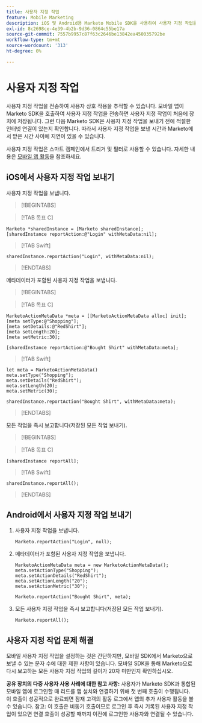 ```yaml
---
title: 사용자 지정 작업
feature: Mobile Marketing
description: iOS 및 Android용 Marketo Mobile SDK을 사용하여 사용자 지정 작업을 보내고, 보고하고, 오프라인으로 큐에 추가하고, 스마트 캠페인을 트리거하고, 20자를 충족하는 방법을 알아봅니다.
exl-id: 8c2698ce-4e39-4b2b-9d36-0864c55be17a
source-git-commit: 7557b9957c87f63c2646be13842ea450035792be
workflow-type: tm+mt
source-wordcount: '313'
ht-degree: 0%

---
```


# 사용자 지정 작업

사용자 지정 작업을 전송하여 사용자 상호 작용을 추적할 수 있습니다. 모바일 앱이 Marketo SDK을 호출하여 사용자 지정 작업을 전송하면 사용자 지정 작업이 처음에 장치에 저장됩니다. 그런 다음 Marketo SDK은 사용자 지정 작업을 보내기 전에 적절한 인터넷 연결이 있는지 확인합니다. 따라서 사용자 지정 작업을 보낸 시간과 Marketo에서 받은 시간 사이에 지연이 있을 수 있습니다.

사용자 지정 작업은 스마트 캠페인에서 트리거 및 필터로 사용할 수 있습니다. 자세한 내용은 [모바일 앱 활동](https://experienceleague.adobe.com/en/docs/marketo/using/product-docs/core-marketo-concepts/smart-campaigns/flow-actions/triggers-and-filters-for-mobile-smart-campaigns)을 참조하세요.

## iOS에서 사용자 지정 작업 보내기

사용자 지정 작업을 보냅니다.

>[!BEGINTABS]

>[!TAB 목표 C]

```
Marketo *sharedInstance = [Marketo sharedInstance];
[sharedInstance reportAction:@"Login" withMetaData:nil];
```

>[!TAB Swift]

```
sharedInstance.reportAction("Login", withMetaData:nil);
```

>[!ENDTABS]

메타데이터가 포함된 사용자 지정 작업을 보냅니다.

>[!BEGINTABS]

>[!TAB 목표 C]

```
MarketoActionMetaData *meta = [[MarketoActionMetaData alloc] init];
[meta setType:@"Shopping"];
[meta setDetails:@"RedShirt"];
[meta setLength:20];
[meta setMetric:30];

[sharedInstance reportAction:@"Bought Shirt" withMetaData:meta];
```

>[!TAB Swift]

```
let meta = MarketoActionMetaData()
meta.setType("Shopping");
meta.setDetails("RedShirt");
meta.setLength(20);
meta.setMetric(30);

sharedInstance.reportAction("Bought Shirt", withMetaData:meta);
```

>[!ENDTABS]

모든 작업을 즉시 보고합니다(저장된 모든 작업 보내기).

>[!BEGINTABS]

>[!TAB 목표 C]

```
[sharedInstance reportAll];
```

>[!TAB Swift]

```
sharedInstance.reportAll();
```

>[!ENDTABS]

## Android에서 사용자 지정 작업 보내기

1. 사용자 지정 작업을 보냅니다.

   ```
   Marketo.reportAction("Login", null);
   ```

1. 메타데이터가 포함된 사용자 지정 작업을 보냅니다.

   ```
   MarketoActionMetaData meta = new MarketoActionMetaData();
   meta.setActionType("Shopping");
   meta.setActionDetails("RedShirt");
   meta.setActionLength("20");
   meta.setActionMetric("30");
   
   Marketo.reportAction("Bought Shirt", meta);
   ```

1. 모든 사용자 지정 작업을 즉시 보고합니다(저장된 모든 작업 보내기).

   ```
   Marketo.reportAll();
   ```

## 사용자 지정 작업 문제 해결

모바일 사용자 지정 작업을 설정하는 것은 간단하지만, 모바일 SDK에서 Marketo으로 보낼 수 있는 문자 수에 대한 제한 사항이 있습니다. 모바일 SDK을 통해 Marketo으로 다시 보고하는 모든 사용자 지정 작업의 길이가 20자 미만인지 확인하십시오.

**공유 장치의 다중 사용자 사용 사례에 대한 참고 사항:** 사용자가 Marketo SDK과 통합된 모바일 앱에 로그인할 때 리드를 앱 설치와 연결하기 위해 첫 번째 호출이 수행됩니다. 이 호출이 성공적으로 완료되면 잠재 고객의 활동 로그에서 앱의 추가 사용자 활동을 볼 수 있습니다. 참고: 이 호출은 비동기 호출이므로 로그인 후 즉시 기록된 사용자 지정 작업이 있으면 연결 호출이 성공할 때까지 이전에 로그인한 사용자와 연결될 수 있습니다.
